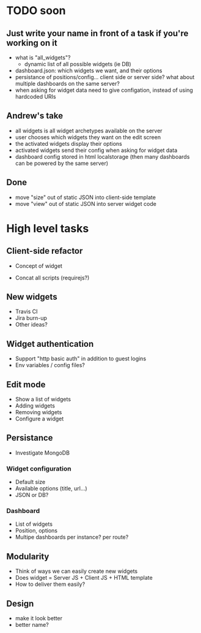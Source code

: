 # TODO soon
## Just write your name in front of a task if you're working on it


- what is "all_widgets"?
    * dynamic list of all possible widgets (ie DB)
- dashboard.json: which widgets we want, and their options
- persistance of positions/config...
    client side or server side?
    what about multiple dashboards on the same server?
- when asking for widget data
    need to give configation, instead of using hardcoded URIs

## Andrew's take
- all widgets is all widget archetypes available on the server
- user chooses which widgets they want on the edit screen
- the activated widgets display their options
- activated widgets send their config when asking for widget data
- dashboard config stored in html localstorage (then many dashboards can be powered by the same server)

## Done
- move "size" out of static JSON into client-side template
- move "view" out of static JSON into server widget code


# High level tasks


## Client-side refactor

- Concept of widget

- Concat all scripts (requirejs?)

## New widgets

- Travis CI
- Jira burn-up
- Other ideas?

## Widget authentication

- Support "http basic auth" in addition to guest logins
- Env variables / config files?

## Edit mode

- Show a list of widgets
- Adding widgets
- Removing widgets
- Configure a widget

## Persistance

- Investigate MongoDB

### Widget configuration

- Default size
- Available options (title, url...)
- JSON or DB?

### Dashboard

- List of widgets
- Position, options
- Multipe dashboards
    per instance? per route?

## Modularity

- Think of ways we can easily create new widgets
- Does widget = Server JS + Client JS + HTML template
- How to deliver them easily?

## Design

- make it look better
- better name?
